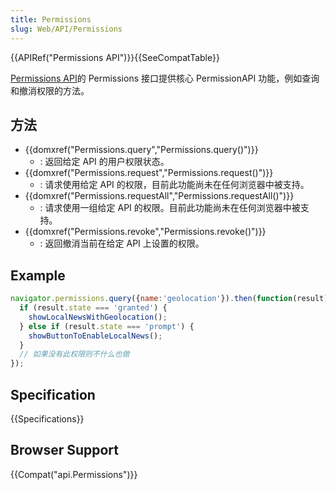 ```yaml
---
title: Permissions
slug: Web/API/Permissions
---
```


{{APIRef("Permissions API")}}{{SeeCompatTable}}

[Permissions API](Permissions_API)的 Permissions 接口提供核心 PermissionAPI 功能，例如查询和撤消权限的方法。

## 方法

- {{domxref("Permissions.query","Permissions.query()")}}
  - : 返回给定 API 的用户权限状态。
- {{domxref("Permissions.request","Permissions.request()")}}
  - : 请求使用给定 API 的权限，目前此功能尚未在任何浏览器中被支持。
- {{domxref("Permissions.requestAll","Permissions.requestAll()")}}
  - : 请求使用一组给定 API 的权限。目前此功能尚未在任何浏览器中被支持。
- {{domxref("Permissions.revoke","Permissions.revoke()")}}
  - : 返回撤消当前在给定 API 上设置的权限。

## Example

```js
navigator.permissions.query({name:'geolocation'}).then(function(result) {
  if (result.state === 'granted') {
    showLocalNewsWithGeolocation();
  } else if (result.state === 'prompt') {
    showButtonToEnableLocalNews();
  }
  // 如果没有此权限则不什么也做
});
```

## Specification

{{Specifications}}

## Browser Support

{{Compat("api.Permissions")}}

